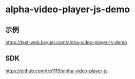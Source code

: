 # alpha-video-player-js-demo

## 示例

https://test-web.bxyuer.com/alpha-video-player-js-demo

## SDK

https://github.com/trp1119/alpha-video-player-js
